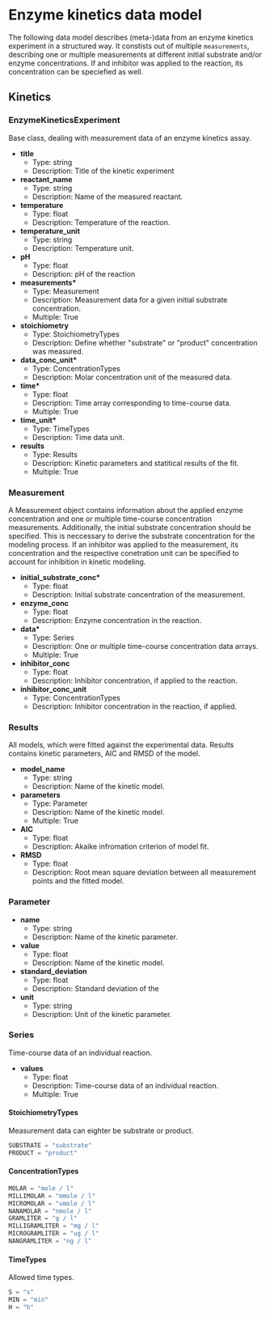 # Enzyme kinetics data model

The following data model describes (meta-)data from an enzyme kinetics experiment in a structured way. It constists out of multiple ```measurements```, describing one or multiple measurements at different initial substrate and/or enzyme concentrations. If and inhibitor was applied to the reaction, its concentration can be speciefied as well.

## Kinetics

### EnzymeKineticsExperiment

Base class, dealing with measurement data of an enzyme kinetics assay.

- __title__
  - Type: string
  - Description: Title of the kinetic experiment
- __reactant_name__
  - Type: string
  - Description: Name of the measured reactant.
- __temperature__
  - Type: float
  - Description: Temperature of the reaction.
- __temperature_unit__
  - Type: string
  - Description: Temperature unit.
- __pH__
  - Type: float
  - Description: pH of the reaction
- __measurements*__
  - Type: Measurement
  - Description: Measurement data for a given initial substrate concentration.
  - Multiple: True
- __stoichiometry__
  - Type: StoichiometryTypes
  - Description: Define whether "substrate" or "product" concentration was measured.
- __data_conc_unit*__
  - Type: ConcentrationTypes
  - Description: Molar concentration unit of the measured data.
- __time*__
  - Type: float
  - Description: Time array corresponding to time-course data.
  - Multiple: True
- __time_unit*__
  - Type: TimeTypes
  - Description: Time data unit.
- __results__
  - Type: Results
  - Description: Kinetic parameters and statitical results of the fit.
  - Multiple: True

### Measurement

A Measurement object contains information about the applied enzyme concentration and one or multiple time-course concentration measurements. Additionally, the initial substrate concentration should be specified. This is neccessary to derive the substrate concentration for the modeling process. If an inhibitor was applied to the measurement, its concentration and the respective conetration unit can be specified to account for inhibition in kinetic modeling.

- __initial_substrate_conc*__
  - Type: float
  - Description: Initial substrate concentration of the measurement.
- __enzyme_conc__
  - Type: float
  - Description: Enzyme concentration in the reaction.
- __data*__
  - Type: Series
  - Description: One or multiple time-course concentration data arrays.
  - Multiple: True
- __inhibitor_conc__
  - Type: float
  - Description: Inhibitor concentration, if applied to the reaction.
- __inhibitor_conc_unit__
  - Type: ConcentrationTypes
  - Description: Inhibitor concentration in the reaction, if applied.

### Results

All models, which were fitted against the experimental data. Results contains kinetic parameters, AIC and RMSD of the model.

- __model_name__
  - Type: string
  - Description: Name of the kinetic model.
- __parameters__
  - Type: Parameter
  - Description: Name of the kinetic model.
  - Multiple: True
- __AIC__
  - Type: float
  - Description: Akaike infromation criterion of model fit.
- __RMSD__
  - Type: float
  - Description: Root mean square deviation between all measurement points and the fitted model.

### Parameter
- __name__
  - Type: string
  - Description: Name of the kinetic parameter.
- __value__
  - Type: float
  - Description: Name of the kinetic model.
- __standard_deviation__
  - Type: float
  - Description: Standard deviation of the
- __unit__
  - Type: string
  - Description: Unit of the kinetic parameter.

### Series

Time-course data of an individual reaction.

- __values__
  - Type: float
  - Description: Time-course data of an individual reaction.
  - Multiple: True

#### StoichiometryTypes

Measurement data can eighter be substrate or product.

```python
SUBSTRATE = "substrate"
PRODUCT = "product"
```

#### ConcentrationTypes

```python
MOLAR = "mole / l"
MILLIMOLAR = "mmole / l"
MICROMOLAR = "umole / l"
NANAMOLAR = "nmole / l"
GRAMLITER = "g / l"
MILLIGRAMLITER = "mg / l"
MICROGRAMLITER = "ug / l"
NANGRAMLITER = "ng / l"
```

#### TimeTypes

Allowed time types.

```python
S = "s"
MIN = "min"
H = "h"
```
